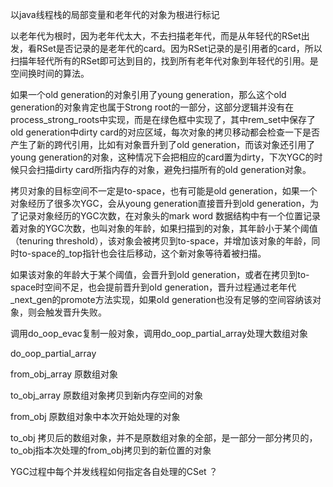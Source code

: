 以java线程栈的局部变量和老年代的对象为根进行标记


以老年代为根时，因为老年代太大，不去扫描老年代，而是从年轻代的RSet出发，看RSet是否记录的是老年代的card。因为RSet记录的是引用者的card，所以扫描年轻代所有的RSet即可达到目的，找到所有老年代对象到年轻代的引用。是空间换时间的算法。


如果一个old generation的对象引用了young generation，那么这个old generation的对象肯定也属于Strong root的一部分，这部分逻辑并没有在process_strong_roots中实现，而是在绿色框中实现了，其中rem_set中保存了old generation中dirty card的对应区域，每次对象的拷贝移动都会检查一下是否产生了新的跨代引用，比如有对象晋升到了old generation，而该对象还引用了young generation的对象，这种情况下会把相应的card置为dirty，下次YGC的时候只会扫描dirty card所指内存的对象，避免扫描所有的old generation对象。


拷贝对象的目标空间不一定是to-space，也有可能是old generation，如果一个对象经历了很多次YGC，会从young generation直接晋升到old generation，为了记录对象经历的YGC次数，在对象头的mark word 数据结构中有一个位置记录着对象的YGC次数，也叫对象的年龄，如果扫描到的对象，其年龄小于某个阈值（tenuring threshold），该对象会被拷贝到to-space，并增加该对象的年龄，同时to-space的_top指针也会往后移动，这个新对象等待着被扫描。

如果该对象的年龄大于某个阈值，会晋升到old generation，或者在拷贝到to-space时空间不足，也会提前晋升到old generation，晋升过程通过老年代_next_gen的promote方法实现，如果old generation也没有足够的空间容纳该对象，则会触发晋升失败。


调用do_oop_evac复制一般对象，调用do_oop_partial_array处理大数组对象


do_oop_partial_array

from_obj_array 原数组对象

to_obj_array 原数组对象拷贝到新内存空间的对象

from_obj 原数组对象中本次开始处理的对象

to_obj  拷贝后的数组对象，并不是原数组对象的全部，是一部分一部分拷贝的，to_obj指本次处理的from_obj拷贝到的新位置的对象


YGC过程中每个并发线程如何指定各自处理的CSet ？

